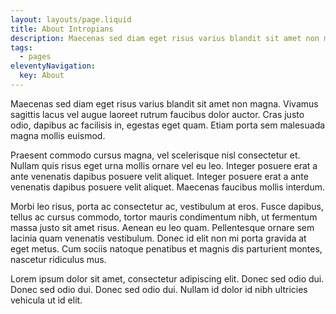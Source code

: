 ```yaml
---
layout: layouts/page.liquid
title: About Intropians
description: Maecenas sed diam eget risus varius blandit sit amet non magna.
tags:
  - pages
eleventyNavigation:
  key: About
---
```

Maecenas sed diam eget risus varius blandit sit amet non magna. Vivamus sagittis lacus vel augue laoreet rutrum faucibus dolor auctor. Cras justo odio, dapibus ac facilisis in, egestas eget quam. Etiam porta sem malesuada magna mollis euismod.

Praesent commodo cursus magna, vel scelerisque nisl consectetur et. Nullam quis risus eget urna mollis ornare vel eu leo. Integer posuere erat a ante venenatis dapibus posuere velit aliquet. Integer posuere erat a ante venenatis dapibus posuere velit aliquet. Maecenas faucibus mollis interdum.

Morbi leo risus, porta ac consectetur ac, vestibulum at eros. Fusce dapibus, tellus ac cursus commodo, tortor mauris condimentum nibh, ut fermentum massa justo sit amet risus. Aenean eu leo quam. Pellentesque ornare sem lacinia quam venenatis vestibulum. Donec id elit non mi porta gravida at eget metus. Cum sociis natoque penatibus et magnis dis parturient montes, nascetur ridiculus mus.

Lorem ipsum dolor sit amet, consectetur adipiscing elit. Donec sed odio dui. Donec sed odio dui. Donec sed odio dui. Nullam id dolor id nibh ultricies vehicula ut id elit.
